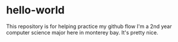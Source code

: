 # hello-world
This repository is for helping practice my github flow
I'm a 2nd year computer science major here in monterey bay. It's pretty nice.
